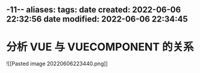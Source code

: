 -11--
aliases:
tags:
date created: 2022-06-06 22:32:56
date modified: 2022-06-06 22:34:45
---

# 分析 VUE 与 VUECOMPONENT 的关系

![[Pasted image 20220606223440.png]]
